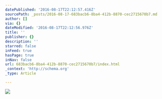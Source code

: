 ```yaml
---
datePublished: '2016-08-17T22:12:57.416Z'
sourcePath: _posts/2016-08-17-683bacb6-8ba4-412b-8870-cec2715670b7.md
author: []
via: {}
dateModified: '2016-08-17T22:12:56.976Z'
title: ''
publisher: {}
description: ''
starred: false
inFeed: true
hasPage: true
inNav: false
url: 683bacb6-8ba4-412b-8870-cec2715670b7/index.html
_context: 'http://schema.org'
_type: Article

---
```

![](https://the-grid-user-content.s3-us-west-2.amazonaws.com/cb616bb2-f85d-433f-a360-cfc10df91693.jpg)